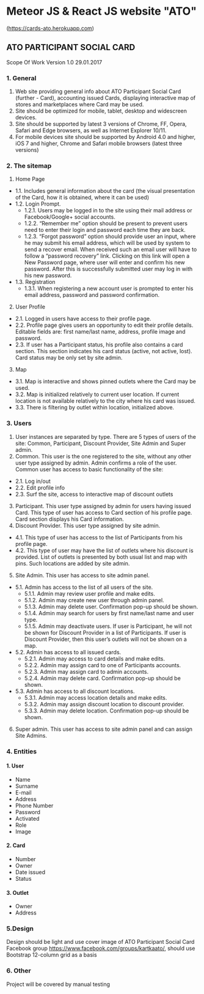 # Meteor JS & React JS website "ATO"
(https://cards-ato.herokuapp.com)

## ATO PARTICIPANT SOCIAL CARD

Scope Of Work
Version 1.0 29.01.2017

### 1. General

1. Web site providing general info about ATO Participant Social Card (further - Card), accounting issued Сards, displaying interactive map of stores and marketplaces where Card may be used.
2. Site should be optimized for mobile, tablet, desktop and widescreen devices.
3. Site should be supported by latest 3 versions of Chrome, FF, Opera, Safari and Edge browsers, as well as Internet Explorer 10/11.
4. For mobile devices site should be supported by Android 4.0 and higher, iOS 7 and higher, Chrome and Safari mobile browsers (latest three versions)

### 2. The sitemap

1. Home Page
  + 1.1. Includes general information about the card (the visual presentation of the Card, how it is obtained, where it can be used)
  + 1.2. Login Prompt.
    + 1.2.1. Users may be logged in to the site using their mail address or Facebook/Google+ social accounts.
    + 1.2.2. “Remember me” option should be present to prevent users need to enter their login and password each time they are back.
    + 1.2.3. “Forgot password” option should provide user an input, where he may submit his email address, which will be used by system to send a recover email. When received such an email user will have to follow a “password recovery” link. Clicking on this link will open a New Password page, where user will enter and confirm his new password. After this is successfully submitted user may log in with his new password.
  + 1.3. Registration
    + 1.3.1. When registering a new account user is prompted to enter his email address, password and password confirmation.

2. User Profile
  + 2.1. Logged in users have access to their profile page.
  + 2.2. Profile page gives users an opportunity to edit their profile details. Editable fields are: first name/last name, address, profile image and password.
  + 2.3. If user has a Participant status, his profile also contains a card section. This section indicates his card status (active, not active, lost). Card status may be only set by site admin.

3. Map
  + 3.1. Map is interactive and shows pinned outlets where the Card may be used.
  + 3.2. Map is initialized relatively to current user location. If current location is not available relatively to the city where his card was issued.
  + 3.3. There is filtering by outlet within location, initialized above.

### 3. Users

1. User instances are separated by type. There are 5 types of users of the site: Common, Participant, Discount Provider, Site Admin and Super admin.
2. Common. This user is the one registered to the site, without any other user type assigned by admin. Admin confirms a role of the user. Common user has access to basic functionality of the site:
  + 2.1. Log in/out
  + 2.2. Edit profile info
  + 2.3. Surf the site, access to interactive map of discount outlets
3. Participant. This user type assigned by admin for users having issued Card. This type of user has access to Card section of his profile page. Card section displays his Card information.
4. Discount Provider. This user type assigned by site admin.
  + 4.1. This type of user has access to the list of Participants from his profile page.
  + 4.2. This type of user may have the list of outlets where his discount is provided. List of outlets is presented by both usual list and map with pins.  Such locations are added by site admin.

5. Site Admin. This user has access to site admin panel.
  + 5.1. Admin has access to the list of all users of the site.
    + 5.1.1. Admin may review user profile and make edits.
    + 5.1.2. Admin may create new user through admin panel.
    + 5.1.3. Admin may delete user. Confirmation pop-up should be shown.
    + 5.1.4. Admin may search for users by first name/last name and user type.
    + 5.1.5. Admin may deactivate users. If user is Participant, he will not be shown for Discount Provider in a list of Participants. If user is Discount Provider, then this user’s outlets will not be shown on a map.
  + 5.2. Admin has access to all issued cards.
    + 5.2.1. Admin may access to card details and make edits.
    + 5.2.2. Admin may assign card to one of Participants accounts.
    + 5.2.3. Admin may assign card to admin accounts.
    + 5.2.4. Admin may delete card. Confirmation pop-up should be shown.
  + 5.3. Admin has access to all discount locations.
    + 5.3.1. Admin may access location details and make edits.
    + 5.3.2. Admin may assign discount location to discount provider.
    + 5.3.3. Admin may delete location. Confirmation pop-up should be shown.

6. Super admin. This user has access to site admin panel and can assign Site Admins.

### 4. Entities

#### 1. User
- Name
- Surname
- E-mail
- Address
- Phone Number
- Password
- Activated
- Role
- Image

#### 2. Card
- Number
- Owner
- Date issued
- Status

#### 3. Outlet
- Owner
- Address

### 5.Design

Design should be light and use cover image of ATO Participant Social Card Facebook group https://www.facebook.com/groups/kartkaato/, should use Bootstrap 12-column grid as a basis

### 6. Other

Project will be covered by manual testing
